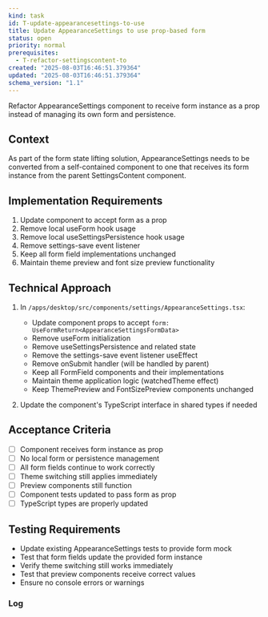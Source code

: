 ```yaml
---
kind: task
id: T-update-appearancesettings-to-use
title: Update AppearanceSettings to use prop-based form
status: open
priority: normal
prerequisites:
  - T-refactor-settingscontent-to
created: "2025-08-03T16:46:51.379364"
updated: "2025-08-03T16:46:51.379364"
schema_version: "1.1"
---
```


Refactor AppearanceSettings component to receive form instance as a prop instead of managing its own form and persistence.

## Context

As part of the form state lifting solution, AppearanceSettings needs to be converted from a self-contained component to one that receives its form instance from the parent SettingsContent component.

## Implementation Requirements

1. Update component to accept form as a prop
2. Remove local useForm hook usage
3. Remove local useSettingsPersistence hook usage
4. Remove settings-save event listener
5. Keep all form field implementations unchanged
6. Maintain theme preview and font size preview functionality

## Technical Approach

1. In `/apps/desktop/src/components/settings/AppearanceSettings.tsx`:
   - Update component props to accept `form: UseFormReturn<AppearanceSettingsFormData>`
   - Remove useForm initialization
   - Remove useSettingsPersistence and related state
   - Remove the settings-save event listener useEffect
   - Remove onSubmit handler (will be handled by parent)
   - Keep all FormField components and their implementations
   - Maintain theme application logic (watchedTheme effect)
   - Keep ThemePreview and FontSizePreview components unchanged

2. Update the component's TypeScript interface in shared types if needed

## Acceptance Criteria

- [ ] Component receives form instance as prop
- [ ] No local form or persistence management
- [ ] All form fields continue to work correctly
- [ ] Theme switching still applies immediately
- [ ] Preview components still function
- [ ] Component tests updated to pass form as prop
- [ ] TypeScript types are properly updated

## Testing Requirements

- Update existing AppearanceSettings tests to provide form mock
- Test that form fields update the provided form instance
- Verify theme switching still works immediately
- Test that preview components receive correct values
- Ensure no console errors or warnings

### Log
